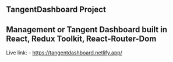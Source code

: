 ## TangentDashboard Project

## Management or Tangent Dashboard built in React, Redux Toolkit, React-Router-Dom

Live link: - https://tangentdashboard.netlify.app/
